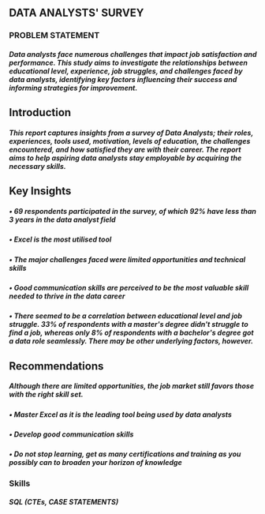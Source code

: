 ## DATA ANALYSTS' SURVEY

### PROBLEM STATEMENT 
##### Data analysts face numerous challenges that impact job satisfaction and performance. This study aims to investigate the relationships between educational level, experience, job struggles, and challenges faced by data analysts, identifying key factors influencing their success and informing strategies for improvement.

## Introduction
##### This report captures insights from a survey of Data Analysts; their roles, experiences, tools used, motivation, levels of education, the challenges encountered, and how satisfied they are with their career. The report aims to help aspiring data analysts stay employable by acquiring the necessary skills.

## Key Insights
##### •	69 respondents participated in the survey, of which 92% have less than 3 years in the data analyst field 
##### •	Excel is the most utilised tool
##### •	The major challenges faced were limited opportunities and technical skills
##### •	Good communication skills are perceived to be the most valuable skill needed to thrive in the data career 
##### •	There seemed to be a correlation between educational level and job struggle. 33% of respondents with a master's degree didn't struggle to find a job, whereas only 8% of respondents with a bachelor's degree got a data role seamlessly. There may be other underlying factors, however. 

## Recommendations
##### Although there are limited opportunities, the job market still favors those with the right skill set.
##### •	Master Excel as it is the leading tool being used by data analysts
##### •	Develop good communication skills 
##### •	Do not stop learning, get as many certifications and training as you possibly can to broaden your horizon of knowledge 

### Skills 
##### SQL (CTEs, CASE STATEMENTS)
